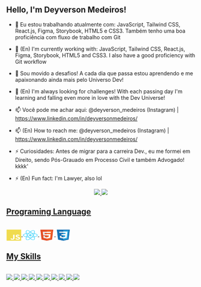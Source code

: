 ## Hello, I'm Deyverson Medeiros!

- 🔭 Eu estou trabalhando atualmente com: JavaScript, Tailwind CSS, React.js, Figma, Storybook, HTML5 e CSS3. Também tenho uma boa proficiência com fluxo de trabalho com Git
- 🔭 (En) I'm currently working with: JavaScript, Tailwind CSS, React.js, Figma, Storybook, HTML5 and CSS3. I also have a good proficiency with Git workflow

- 🌱 Sou movido a desafios! A cada dia que passa estou aprendendo e me apaixonando ainda mais pelo Universo Dev!
- 🌱 (En) I'm always looking for challenges! With each passing day I'm learning and falling even more in love with the Dev Universe!

- 📫 Você pode me achar aqui: @deyverson_medeiros (Instagram) | https://www.linkedin.com/in/deyversonmedeiros/
- 📫 (En) How to reach me: @deyverson_medeiros (Instagram) | https://www.linkedin.com/in/deyversonmedeiros/

- ⚡ Curiosidades: Antes de migrar para a carreira Dev., eu me formei em Direito, sendo Pós-Grauado em Processo Civil e também Advogado! kkkk'
- ⚡ (En) Fun fact: I'm Lawyer, also lol

<div align="center">
  <a href="https://github.com/d3Yv3r">
  <img height="150em" src="https://github-readme-stats.vercel.app/api?username=d3Yv3r&show_icons=true&theme=merko&include_all_commits=true&count_private=true"/>
  <img height="150em" src="https://github-readme-stats.vercel.app/api/top-langs/?username=d3Yv3r&layout=compact&langs_count=7&theme=merko"/>
</div>

## Programing Language

<div style="display: inline_block"><br>
  <img align="center" alt="d3Yv3r-Js" height="30" width="40" src="https://raw.githubusercontent.com/devicons/devicon/master/icons/javascript/javascript-plain.svg">
  <img align="center" alt="d3Yv3r-React" height="30" width="40" src="https://raw.githubusercontent.com/devicons/devicon/master/icons/react/react-original.svg">
  <img align="center" alt="d3Yv3r-HTML" height="30" width="40" src="https://raw.githubusercontent.com/devicons/devicon/master/icons/html5/html5-original.svg">
  <img align="center" alt="d3Yv3r-CSS" height="30" width="40" src="https://raw.githubusercontent.com/devicons/devicon/master/icons/css3/css3-original.svg">
</div>
  
  ## My Skills
  <div style="display: inline_block"><br>
   <img src="https://img.shields.io/badge/HTML5-E34F26?style=for-the-badge&logo=html5&logoColor=white"/>
   <img src="https://img.shields.io/badge/CSS3-1572B6?style=for-the-badge&logo=css3&logoColor=white"/>
   <img src="https://img.shields.io/badge/JavaScript-F7DF1E?style=for-the-badge&logo=javascript&logoColor=black"/>
   <img src="https://img.shields.io/badge/React-20232A?style=for-the-badge&logo=react&logoColor=61DAFB"/>
   <img src="https://img.shields.io/badge/Sass-CC6699?style=for-the-badge&logo=sass&logoColor=white"/>
   <img src="https://img.shields.io/badge/Tailwind_CSS-38B2AC?style=for-the-badge&logo=tailwind-css&logoColor=white"/>
   <img src="https://img.shields.io/badge/Figma-F24E1E?style=for-the-badge&logo=figma&logoColor=white"/>
   <img src="https://img.shields.io/badge/Adobe%20Photoshop-31A8FF?style=for-the-badge&logo=Adobe%20Photoshop&logoColor=black"/>
   <img src="https://img.shields.io/badge/Microsoft-0078D4?style=for-the-badge&logo=microsoft&logoColor=white"/>
   <img src="https://img.shields.io/badge/Bootstrap-563D7C?style=for-the-badge&logo=bootstrap&logoColor=white"/>
  </div>
  
  
